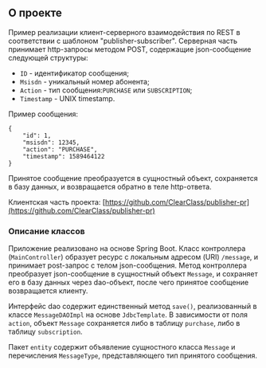 ## О проекте

Пример реализации клиент-серверного взаимодействия по REST в соответствии с шаблоном "publisher-subscriber". Серверная часть принимает http-запросы методом POST, содержащие json-сообщение следующей структуры:

* `ID` - идентификатор сообщения; 
* `Msisdn` - уникальный номер абонента;
* `Action` - тип сообщения:`PURCHASE` или `SUBSCRIPTION`;
* `Timestamp` - UNIX timestamp.

Пример сообщения:

    {
        "id": 1,
        "msisdn": 12345,
        "action": "PURCHASE",
        "timestamp": 1589464122
    }

Принятое сообщение преобразуется в сущностный объект, сохраняется в базу данных, и возвращается обратно в теле http-ответа.
    
Клиентская часть проекта: [https://github.com/ClearClass/publisher-pr](https://github.com/ClearClass/publisher-pr)

### Описание классов

Приложение реализовано на основе Spring Boot. Класс контроллера (`MainController`) образует ресурс с локальным адресом (URI) `/message`, и принимает post-запрос с телом json-сообщения. Метод контроллера преобразует json-сообщение в сущностный объект `Message`, и сохраняет его в базу данных через dao-объект, после чего принятое сообщение возвращается клиенту.

Интерфейс dao содержит единственный метод `save()`, реализованный в классе `MessageDAOImpl` на основе `JdbcTemplate`. В зависимости от поля `action`, объект `Message` сохраняется либо в таблицу `purchase`, либо в таблицу `subscription`.

Пакет `entity` содержит объявление сущностного класса `Message` и перечисления `MessageType`, представляющего тип принятого сообщения.
